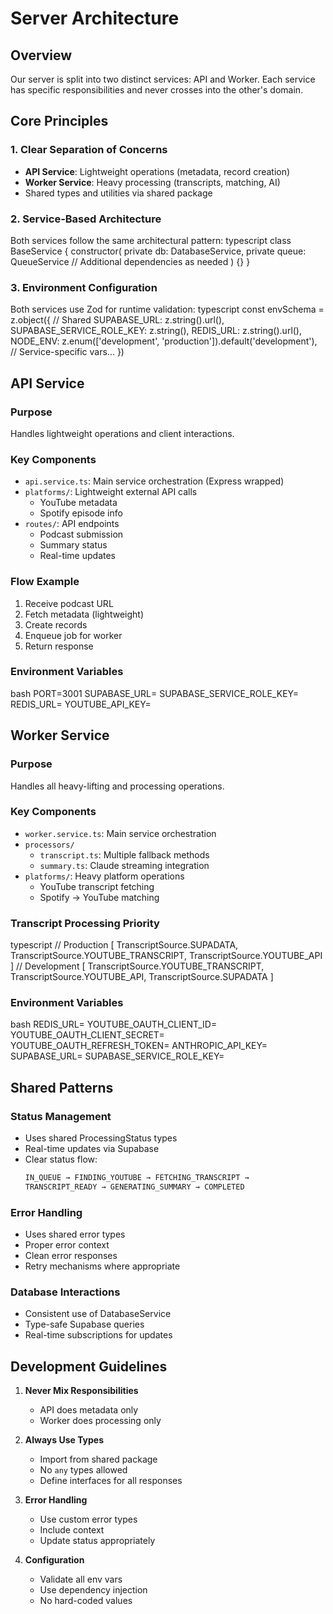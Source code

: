 # Server Architecture

## Overview
Our server is split into two distinct services: API and Worker. Each service has specific responsibilities and never crosses into the other's domain.

## Core Principles

### 1. Clear Separation of Concerns
- **API Service**: Lightweight operations (metadata, record creation)
- **Worker Service**: Heavy processing (transcripts, matching, AI)
- Shared types and utilities via shared package

### 2. Service-Based Architecture
Both services follow the same architectural pattern:
typescript
class BaseService {
constructor(
private db: DatabaseService,
private queue: QueueService
// Additional dependencies as needed
) {}
}


### 3. Environment Configuration
Both services use Zod for runtime validation:
typescript
const envSchema = z.object({
// Shared
SUPABASE_URL: z.string().url(),
SUPABASE_SERVICE_ROLE_KEY: z.string(),
REDIS_URL: z.string().url(),
NODE_ENV: z.enum(['development', 'production']).default('development'),
// Service-specific vars...
})


## API Service

### Purpose
Handles lightweight operations and client interactions.

### Key Components
- `api.service.ts`: Main service orchestration (Express wrapped)
- `platforms/`: Lightweight external API calls
  - YouTube metadata
  - Spotify episode info
- `routes/`: API endpoints
  - Podcast submission
  - Summary status
  - Real-time updates

### Flow Example
1. Receive podcast URL
2. Fetch metadata (lightweight)
3. Create records
4. Enqueue job for worker
5. Return response

### Environment Variables
bash
PORT=3001
SUPABASE_URL=
SUPABASE_SERVICE_ROLE_KEY=
REDIS_URL=
YOUTUBE_API_KEY=



## Worker Service

### Purpose
Handles all heavy-lifting and processing operations.

### Key Components
- `worker.service.ts`: Main service orchestration
- `processors/`
  - `transcript.ts`: Multiple fallback methods
  - `summary.ts`: Claude streaming integration
- `platforms/`: Heavy platform operations
  - YouTube transcript fetching
  - Spotify → YouTube matching

### Transcript Processing Priority
typescript
// Production
[
TranscriptSource.SUPADATA,
TranscriptSource.YOUTUBE_TRANSCRIPT,
TranscriptSource.YOUTUBE_API
]
// Development
[
TranscriptSource.YOUTUBE_TRANSCRIPT,
TranscriptSource.YOUTUBE_API,
TranscriptSource.SUPADATA
]


### Environment Variables
bash
REDIS_URL=
YOUTUBE_OAUTH_CLIENT_ID=
YOUTUBE_OAUTH_CLIENT_SECRET=
YOUTUBE_OAUTH_REFRESH_TOKEN=
ANTHROPIC_API_KEY=
SUPABASE_URL=
SUPABASE_SERVICE_ROLE_KEY=

## Shared Patterns

### Status Management
- Uses shared ProcessingStatus types
- Real-time updates via Supabase
- Clear status flow:
  ```typescript
  IN_QUEUE → FINDING_YOUTUBE → FETCHING_TRANSCRIPT → 
  TRANSCRIPT_READY → GENERATING_SUMMARY → COMPLETED
  ```

### Error Handling
- Uses shared error types
- Proper error context
- Clean error responses
- Retry mechanisms where appropriate

### Database Interactions
- Consistent use of DatabaseService
- Type-safe Supabase queries
- Real-time subscriptions for updates

## Development Guidelines

1. **Never Mix Responsibilities**
   - API does metadata only
   - Worker does processing only

2. **Always Use Types**
   - Import from shared package
   - No `any` types allowed
   - Define interfaces for all responses

3. **Error Handling**
   - Use custom error types
   - Include context
   - Update status appropriately

4. **Configuration**
   - Validate all env vars
   - Use dependency injection
   - No hard-coded values